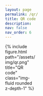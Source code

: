 ```yaml
---
layout: page
permalink: /qr/
title: QR code
description:
nav: false
nav_order: 6
---
```


<div class="row">
  <div class="col-sm mt-3 mt-md-0">
    <div style="width: 100px;">
      {% include figure.html 
        path="/assets/img/qr.png" 
        title="QR code" 
        class="img-fluid rounded z-depth-1" %}
    </div>
  </div>
</div>

